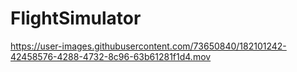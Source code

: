 # FlightSimulator
 


https://user-images.githubusercontent.com/73650840/182101242-42458576-4288-4732-8c96-63b61281f1d4.mov

